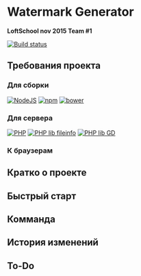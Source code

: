 # Watermark Generator

**LoftSchool nov 2015 Team #1**

[![Build status](https://img.shields.io/badge/Version-0.1%20--%20Alpha-yellow.svg)](https://github.com/KoroljovPavel/Watermark-Generator-LS-work-3-team-one)

## Требования проекта

### Для сборки

[![NodeJS](https://img.shields.io/badge/Node.JS-4.2.0-green.svg)](https://nodejs.org/en/) [![npm](https://img.shields.io/badge/npm-2.14.10-green.svg)](https://nodejs.org/en/) [![bower](https://img.shields.io/badge/bower-1.7.0-green.svg)](http://bower.io/)

### Для сервера
[![PHP](https://img.shields.io/badge/PHP-5.4.0-green.svg)](http://www.php.net/) [![PHP lib fileinfo](https://img.shields.io/badge/lib_fileinfo-any-green.svg)](http://www.php.net/) [![PHP lib GD](https://img.shields.io/badge/lib_gd-2.0.2+-green.svg)](http://www.php.net/) 

### К браузерам


## Кратко о проекте

## Быстрый старт

## Комманда

## История изменений

## To-Do